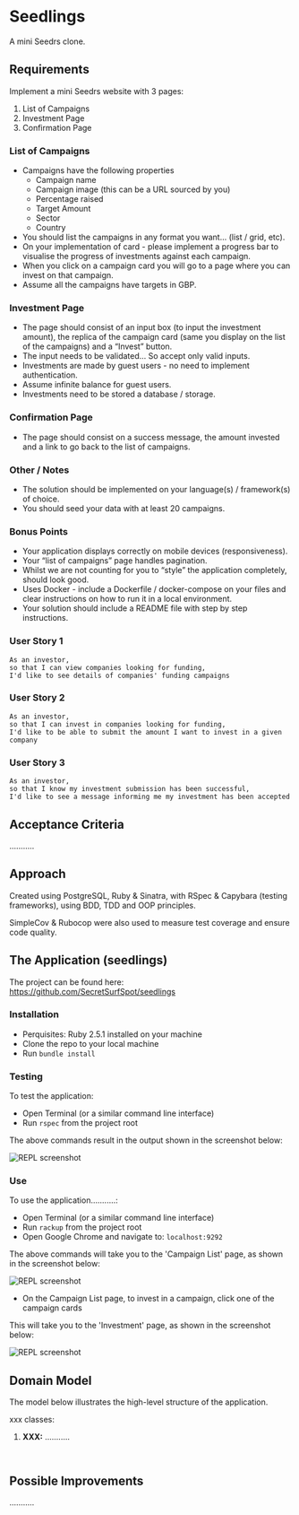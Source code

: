 # Seedlings

A mini Seedrs clone.

## Requirements

Implement a mini Seedrs website with 3 pages:
1) List of Campaigns
2) Investment Page
3) Confirmation Page


### List of Campaigns
- Campaigns have the following properties
  - Campaign name
  - Campaign image (this can be a URL sourced by you)
  - Percentage raised
  - Target Amount
  - Sector
  - Country
- You should list the campaigns in any format you want... (list / grid, etc).
- On your implementation of card - please implement a progress bar to visualise the progress of
investments against each campaign.
- When you click on a campaign card you will go to a page where you can invest on that campaign.
- Assume all the campaigns have targets in GBP.

### Investment Page
- The page should consist of an input box (to input the investment amount), the replica of the campaign card (same you display on the list of the campaigns) and a “Invest” button.
- The input needs to be validated... So accept only valid inputs.
- Investments are made by guest users - no need to implement authentication.
- Assume infinite balance for guest users.
- Investments need to be stored a database / storage.

### Confirmation Page
- The page should consist on a success message, the amount invested and a link to go back to the list of campaigns.

### Other / Notes
- The solution should be implemented on your language(s) / framework(s) of choice.
- You should seed your data with at least 20 campaigns.


### Bonus Points
- Your application displays correctly on mobile devices (responsiveness).
- Your “list of campaigns” page handles pagination.
- Whilst we are not counting for you to “style” the application completely, should look good.
- Uses Docker - include a Dockerfile / docker-compose on your files and clear instructions on
how to run it in a local environment.
- Your solution should include a README file with step by step instructions.


### User Story 1
```
As an investor,
so that I can view companies looking for funding,
I'd like to see details of companies' funding campaigns
```

### User Story 2
```
As an investor,
so that I can invest in companies looking for funding,
I'd like to be able to submit the amount I want to invest in a given company
```

### User Story 3
```
As an investor,
so that I know my investment submission has been successful,
I'd like to see a message informing me my investment has been accepted
```

## Acceptance Criteria
...........

## Approach

Created using PostgreSQL, Ruby & Sinatra, with RSpec & Capybara (testing frameworks), using BDD, TDD and OOP principles.

SimpleCov & Rubocop were also used to measure test coverage and ensure code quality.

## The Application  (seedlings)

The project can be found here: https://github.com/SecretSurfSpot/seedlings

### Installation
- Perquisites: Ruby 2.5.1 installed on your machine
- Clone the repo to your local machine
- Run `bundle install`

### Testing
To test the application:

- Open Terminal (or a similar command line interface)
- Run `rspec` from the project root

The above commands result in the output shown in the screenshot below:

![REPL screenshot](https://github.com/SecretSurfSpot/seedlings/blob/master/images/rspec_screenshot.png)

### Use
To use the application...........:

- Open Terminal (or a similar command line interface)
- Run `rackup` from the project root
- Open Google Chrome and navigate to: `localhost:9292`

The above commands will take you to the 'Campaign List' page, as shown in the screenshot below:

![REPL screenshot](https://github.com/SecretSurfSpot/seedlings/blob/master/images/campaign_list_screenshot.png)


- On the Campaign List page, to invest in a campaign, click one of the campaign cards

This will take you to the 'Investment' page, as shown in the screenshot below:

![REPL screenshot](https://github.com/SecretSurfSpot/seedlings/blob/master/images/investment_screenshot.png)

## Domain Model

The model below illustrates the high-level structure of the application.

xxx classes:

1. **XXX:** ...........


```


```

## Possible Improvements
...........
